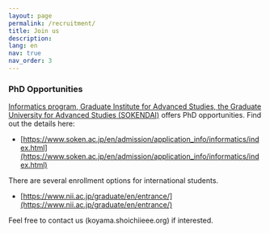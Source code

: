 ```yaml
---
layout: page
permalink: /recruitment/
title: Join us
description:
lang: en 
nav: true
nav_order: 3
---
```


### PhD Opportunities

[Informatics program, Graduate Institute for Advanced Studies, the Graduate University for Advanced Studies (SOKENDAI)](https://www.nii.ac.jp/graduate/en/) offers PhD opportunities. Find out the details here:

- [https://www.soken.ac.jp/en/admission/application_info/informatics/index.html](https://www.soken.ac.jp/en/admission/application_info/informatics/index.html)

There are several enrollment options for international students.

- [https://www.nii.ac.jp/graduate/en/entrance/](https://www.nii.ac.jp/graduate/en/entrance/)

Feel free to contact us (koyama.shoichi<i class="fas fa-at"></i>ieee.org) if interested. 